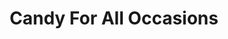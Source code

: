 ---
title: "Candy For All Occasions"
url: /wilmington/candy-for-all-occasions/
shop: confectionery
---